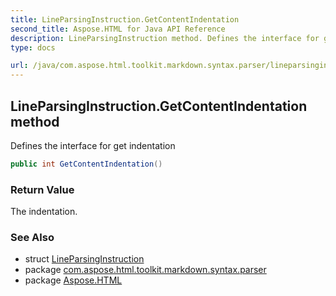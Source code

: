 ```yaml
---
title: LineParsingInstruction.GetContentIndentation
second_title: Aspose.HTML for Java API Reference
description: LineParsingInstruction method. Defines the interface for get indentation
type: docs

url: /java/com.aspose.html.toolkit.markdown.syntax.parser/lineparsinginstruction/getcontentindentation/
---
```

## LineParsingInstruction.GetContentIndentation method

Defines the interface for get indentation

```java
public int GetContentIndentation()
```

### Return Value

The indentation.

### See Also

* struct [LineParsingInstruction](../)
* package [com.aspose.html.toolkit.markdown.syntax.parser](../../../com.aspose.html.toolkit.markdown.syntax.parser/)
* package [Aspose.HTML](../../../)

